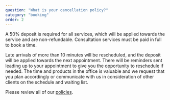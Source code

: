 ```yaml
---
question: "What is your cancellation policy?"
category: "booking"
order: 2
---
```


A 50% deposit is required for all services, which will be applied towards the service and are non-refundable.
Consultation services must be paid in full to book a time.

Late arrivals of more than 10 minutes will be rescheduled, and the deposit will be applied towards the next appointment.
There will be reminders sent leading up to your appointment to give you the opportunity to reschedule if needed.
The time and products in the office is valuable and we request that you plan accordingly or communicate with us in consideration of other clients on the schedule and waiting list.

Please review all of our [policies](/policies).
